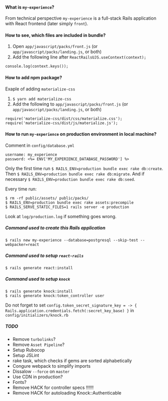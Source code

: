 #### What is `my-experience`?

From technical perspective `my-experience` is a full-stack Rails application with React frontend (later simply `front`).

#### How to see, which files are included in bundle?

1. Open `app/javascript/packs/front.js` (or `app/javascript/packs/landing.js`, or both)
2. Add the following line after `ReactRailsUJS.useContext(context);`
```
console.log(context.keys());
```

#### How to add npm package?

Exaple of adding `materialize-css`

1. `$ yarn add materialize-css`
2. Add the following to `app/javascript/packs/front.js` (or `app/javascript/packs/landing.js`, or both)

```
require('materialize-css/dist/css/materialize.css');
require('materialize-css/dist/js/materialize.js');
```

#### How to run `my-experience` on production environment in local machine?

Comment in `config/database.yml`

```
username: my_experience
password: <%= ENV['MY_EXPERIENCE_DATABASE_PASSWORD'] %>
```

Only the first time run `$ RAILS_ENV=production bundle exec rake db:create`.
Then `$ RAILS_ENV=production bundle exec rake db:migrate`.
And if necessary `$ RAILS_ENV=production bundle exec rake db:seed`.

Every time run:
```
$ rm -rf public/assets/ public/packs/
$ RAILS_ENV=production bundle exec rake assets:precompile
$ RAILS_SERVE_STATIC_FILES=1 rails server -e production
```

Look at `log/production.log` if something goes wrong.

##### Command used to create this Rails application

`$ rails new my-experience --database=postgresql --skip-test --webpacker=react`

##### Command used to setup `react-rails`

`$ rails generate react:install`

##### Command used to setup `knock`

```
$ rails generate knock:install
$ rails generate knock:token_controller user
```
Do not forget to set `config.token_secret_signature_key = -> { Rails.application.credentials.fetch(:secret_key_base) }` in `config/initializers/knock.rb`

##### TODO

- Remove `turbolinks`?
- Remove `Asset Pipeline`?
- Setup Rubocop
- Setup JSLint
- rake task, which checks if gems are sorted alphabetically
- Congure webpack to simplify imports
- Dissalow `--force` on `master`
- Use CDN in production?
- Fonts?
- Remove HACK for controller specs !!!!!!
- Remove HACK for autoloading Knock::Authenticable
